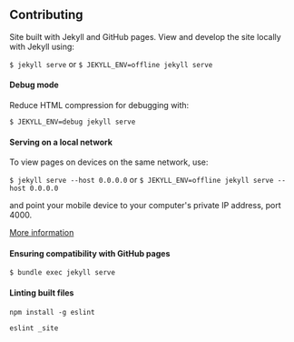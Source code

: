 ## Contributing

Site built with Jekyll and GitHub pages.
View and develop the site locally with Jekyll using:

`$ jekyll serve` or
`$ JEKYLL_ENV=offline jekyll serve`

#### Debug mode

Reduce HTML compression for debugging with:

`$ JEKYLL_ENV=debug jekyll serve`

#### Serving on a local network

To view pages on devices on the same network, use:

`$ jekyll serve --host 0.0.0.0` or
`$ JEKYLL_ENV=offline jekyll serve --host 0.0.0.0`

and point your mobile device to your computer's private IP address, port 4000.

[More information](http://stackoverflow.com/questions/28068378/how-to-access-localhost-on-mobile-when-using-jekyll)

#### Ensuring compatibility with GitHub pages

`$ bundle exec jekyll serve`

#### Linting built files

`npm install -g eslint`

`eslint _site`
